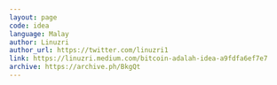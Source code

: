 ```yaml
---
layout: page
code: idea
language: Malay
author: Linuzri
author_url: https://twitter.com/linuzri1
link: https://linuzri.medium.com/bitcoin-adalah-idea-a9fdfa6ef7e7
archive: https://archive.ph/BkgQt
---
```

